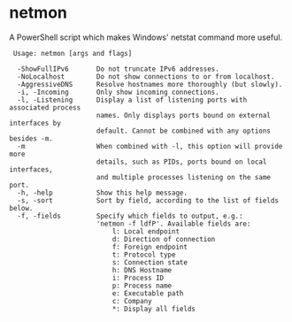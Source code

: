 # netmon
A PowerShell script which makes Windows' netstat command more useful.

     Usage: netmon [args and flags]

      -ShowFullIPv6       Do not truncate IPv6 addresses.
      -NoLocalhost        Do not show connections to or from localhost.
      -AggressiveDNS      Resolve hostnames more thoroughly (but slowly).
      -i, -Incoming       Only show incoming connections.
      -l, -Listening      Display a list of listening ports with associated process
                          names. Only displays ports bound on external interfaces by
                          default. Cannot be combined with any options besides -m.
      -m                  When combined with -l, this option will provide more
                          details, such as PIDs, ports bound on local interfaces,
                          and multiple processes listening on the same port.
      -h, -help           Show this help message.
      -s, -sort           Sort by field, according to the list of fields below.
      -f, -fields         Specify which fields to output, e.g.:
                          'netmon -f ldfP'. Available fields are:
                              l: Local endpoint
                              d: Direction of connection
                              f: Foreign endpoint
                              t: Protocol type
                              s: Connection state
                              h: DNS Hostname
                              i: Process ID
                              p: Process name
                              e: Executable path
                              c: Company
                              *: Display all fields
